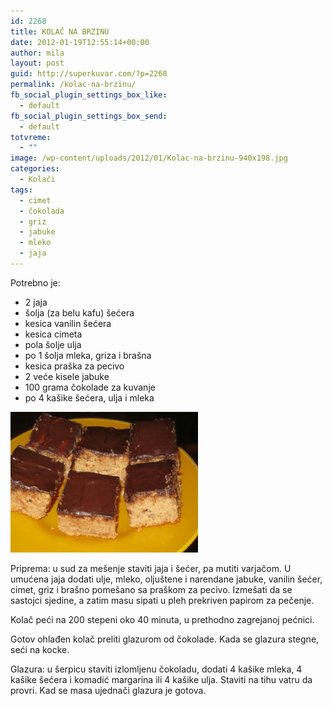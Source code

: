 ```yaml
---
id: 2268
title: KOLAČ NA BRZINU
date: 2012-01-19T12:55:14+00:00
author: mila
layout: post
guid: http://superkuvar.com/?p=2268
permalink: /kolac-na-brzinu/
fb_social_plugin_settings_box_like:
  - default
fb_social_plugin_settings_box_send:
  - default
totvreme:
  - ""
image: /wp-content/uploads/2012/01/Kolac-na-brzinu-940x198.jpg
categories:
  - Kolači
tags:
  - cimet
  - čokolada
  - griz
  - jabuke
  - mleko
  - jaja
---
```

Potrebno je:

  * 2 jaja
  * šolja (za belu kafu) šećera
  * kesica vanilin šećera
  * kesica cimeta
  * pola šolje ulja
  * po 1 šolja mleka, griza i brašna
  * kesica praška za pecivo
  * 2 veće kisele jabuke
  * 100 grama čokolade za kuvanje
  * po 4 kašike šećera, ulja i mleka

<img class="alignnone size-medium wp-image-4679" title="Kolac na brzinu" src="/wp-content/uploads/2012/01/Kolac-na-brzinu-300x225.jpg" alt="" width="300" height="225" /> 

Priprema: u sud za mešenje staviti jaja i šećer, pa mutiti varjačom. U umućena jaja dodati ulje, mleko, oljuštene i narendane jabuke, vanilin šećer, cimet, griz i brašno pomešano sa praškom za pecivo. Izmešati da se sastojci sjedine, a zatim masu sipati u pleh prekriven papirom za pečenje.

Kolač peći na 200 stepeni oko 40 minuta, u prethodno zagrejanoj pećnici.

Gotov ohlađen kolač preliti glazurom od čokolade. Kada se glazura stegne, seći na kocke.

Glazura: u šerpicu staviti izlomljenu čokoladu, dodati 4 kašike mleka, 4 kašike šećera i komadić margarina ili 4 kašike ulja. Staviti na tihu vatru da provri. Kad se masa ujednači glazura je gotova.